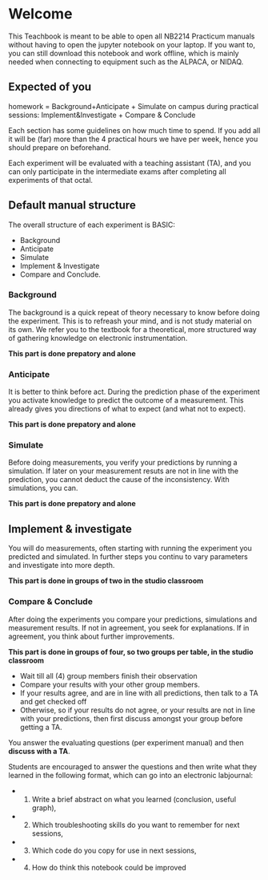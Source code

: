 <!-- #region -->

# Welcome 

This Teachbook is meant to be able to open all NB2214 Practicum manuals without having to open the jupyter notebook on your laptop. If you want to, you can still download this notebook and work offline, which is mainly needed when connecting to equipment such as the ALPACA, or NIDAQ. 

## Expected of you
homework = Background+Anticipate + Simulate
on campus during practical sessions: Implement&Investigate + Compare & Conclude

Each section has some guidelines on how much time to spend. If you add all it will be (far) more than the 4 practical hours we have per week, hence you should prepare on beforehand. 

Each experiment will be evaluated with a teaching assistant (TA), and you can only participate in the intermediate exams after completing all experiments of that octal. 

## Default manual structure
The overall structure of each experiment is BASIC:
- Background
- Anticipate
- Simulate
- Implement & Investigate
- Compare and Conclude. 

### Background
The background is a quick repeat of theory necessary to know before doing the experiment. This is to refreash your mind, and is not study material on its own. We refer you to the textbook for a theoretical, more structured way of gathering knowledge on electronic instrumentation. 

**This part is done prepatory and alone**

### Anticipate
It is better to think before act. During the prediction phase of the experiment you activate knowledge to predict the outcome of a measurement. This already gives you directions of what to expect (and what not to expect). 

**This part is done prepatory and alone**

### Simulate
Before doing measurements, you verify your predictions by running a simulation. If later on your measurement resuts are not in line with the prediction, you cannot deduct the cause of the inconsistency. With simulations, you can. 

**This part is done prepatory and alone**

## Implement & investigate
You will do measurements, often starting with running the experiment you predicted and simulated. In further steps you continu to vary parameters and investigate into more depth. 

**This part is done in groups of two in the studio classroom**

### Compare & Conclude
After doing the experiments you compare your predictions, simulations and measurement results. If not in agreement, you seek for explanations. If in agreement, you think about further improvements. 

**This part is done in groups of four, so two groups per table, in the studio classroom**
* Wait till all (4) group members finish their observation
* Compare your results with your other group members. 
* If your results agree, and are in line with all predictions, then talk to a TA and get checked off
* Otherwise, so if your results do not agree, or your results are not in line with your predictions, then first discuss amongst your group before getting a TA. 

You answer the evaluating questions (per experiment manual) and then **discuss with a TA**. 


Students are encouraged to answer the questions and then write what they learned in the following format, which can go into an electronic labjournal:
- 1. Write a brief abstract on what you learned (conclusion, useful graph), 
- 2. Which troubleshooting skills do you want to remember for next sessions, 
- 3. Which code do you copy for use in next sessions,
- 4. How do think this notebook could be improved


<!-- #endregion -->

```python

```
